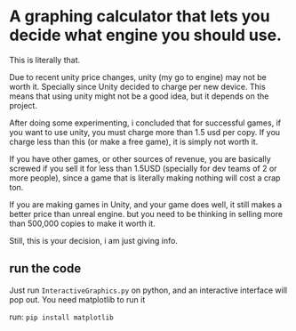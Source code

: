 # A graphing calculator that lets you decide what engine you should use.

This is literally that. 

Due to recent unity price changes, unity (my go to engine) may not be worth it. Specially since Unity decided to charge per new device. This means that using unity might not be a good idea, but it depends on the project. 

After doing some experimenting, i concluded that for successful games, if you want to use unity, you must charge more than 1.5 usd per copy. If you charge less than this (or make a free game), it is simply not worth it.

If you have other games, or other sources of revenue, you are basically screwed if you sell it for less than 1.5USD (specially for dev teams of 2 or more people), since a game that is literally making nothing will cost a crap ton.

If you are making games in Unity, and your game does well, it still makes a better price than unreal engine. but you need to be thinking in selling more than 500,000 copies to make it worth it. 

Still, this is your decision, i am just giving info. 

## run the code 

Just run `InteractiveGraphics.py` on python, and an interactive interface will pop out. You need matplotlib to run it

run: `pip install matplotlib`


